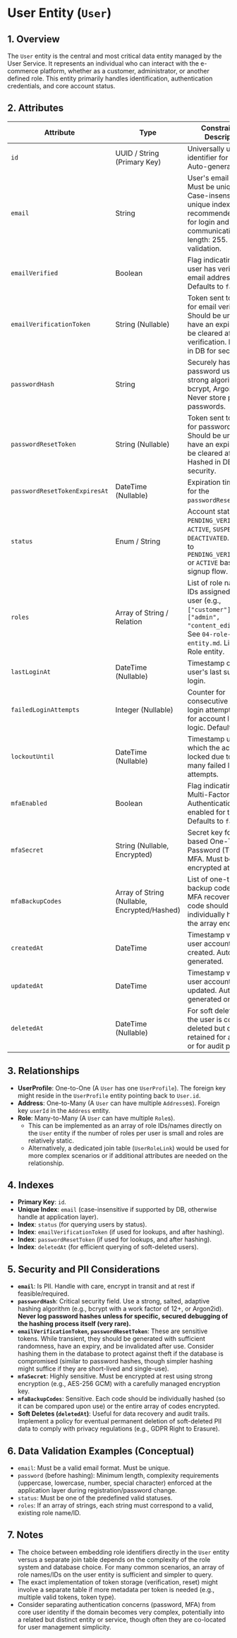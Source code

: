 # User Entity (`User`)

## 1. Overview

The `User` entity is the central and most critical data entity managed by the User Service. It represents an individual who can interact with the e-commerce platform, whether as a customer, administrator, or another defined role. This entity primarily handles identification, authentication credentials, and core account status.

## 2. Attributes

| Attribute          | Type                        | Constraints & Description                                                                                                                               |
| ------------------ | --------------------------- | ------------------------------------------------------------------------------------------------------------------------------------------------------- |
| `id`               | UUID / String (Primary Key) | Universally unique identifier for the user. Auto-generated.                                                                                             |
| `email`            | String                      | User's email address. Must be unique. Case-insensitive unique index recommended. Used for login and communication. Max length: 255. Format validation.  |
| `emailVerified`    | Boolean                     | Flag indicating if the user has verified their email address. Defaults to `false`.                                                                        |
| `emailVerificationToken` | String (Nullable)       | Token sent to the user for email verification. Should be unique, have an expiry, and be cleared after verification. Hashed in DB for security.         |
| `passwordHash`     | String                      | Securely hashed password using a strong algorithm (e.g., bcrypt, Argon2). Never store plaintext passwords.                                                |
| `passwordResetToken` | String (Nullable)       | Token sent to the user for password reset. Should be unique, have an expiry, and be cleared after use. Hashed in DB for security.                        |
| `passwordResetTokenExpiresAt` | DateTime (Nullable) | Expiration timestamp for the `passwordResetToken`.                                                                                                    |
| `status`           | Enum / String               | Account status. E.g., `PENDING_VERIFICATION`, `ACTIVE`, `SUSPENDED`, `DEACTIVATED`. Defaults to `PENDING_VERIFICATION` or `ACTIVE` based on signup flow. |
| `roles`            | Array of String / Relation  | List of role names or IDs assigned to the user (e.g., `["customer"]`, `["admin", "content_editor"]`). See `04-role-entity.md`. Link to Role entity. |
| `lastLoginAt`      | DateTime (Nullable)         | Timestamp of the user's last successful login.                                                                                                           |
| `failedLoginAttempts` | Integer (Nullable)        | Counter for consecutive failed login attempts. Used for account lockout logic. Defaults to 0.                                                          |
| `lockoutUntil`     | DateTime (Nullable)         | Timestamp until which the account is locked due to too many failed login attempts.                                                                      |
| `mfaEnabled`       | Boolean                     | Flag indicating if Multi-Factor Authentication is enabled for the user. Defaults to `false`.                                                            |
| `mfaSecret`        | String (Nullable, Encrypted)| Secret key for Time-based One-Time Password (TOTP) MFA. Must be encrypted at rest.                                                                      |
| `mfaBackupCodes`   | Array of String (Nullable, Encrypted/Hashed) | List of one-time backup codes for MFA recovery. Each code should be individually hashed or the array encrypted.                                |
| `createdAt`        | DateTime                    | Timestamp when the user account was created. Auto-generated.                                                                                              |
| `updatedAt`        | DateTime                    | Timestamp when the user account was last updated. Auto-generated on update.                                                                               |
| `deletedAt`        | DateTime (Nullable)         | For soft deletes. If set, the user is considered deleted but data is retained for a period or for audit purposes.                                       |

## 3. Relationships

*   **UserProfile**: One-to-One (A `User` has one `UserProfile`). The foreign key might reside in the `UserProfile` entity pointing back to `User.id`.
*   **Address**: One-to-Many (A `User` can have multiple `Address`es). Foreign key `userId` in the `Address` entity.
*   **Role**: Many-to-Many (A `User` can have multiple `Role`s). 
    *   This can be implemented as an array of role IDs/names directly on the `User` entity if the number of roles per user is small and roles are relatively static.
    *   Alternatively, a dedicated join table (`UserRoleLink`) would be used for more complex scenarios or if additional attributes are needed on the relationship.

## 4. Indexes

*   **Primary Key**: `id`.
*   **Unique Index**: `email` (case-insensitive if supported by DB, otherwise handle at application layer).
*   **Index**: `status` (for querying users by status).
*   **Index**: `emailVerificationToken` (if used for lookups, and after hashing).
*   **Index**: `passwordResetToken` (if used for lookups, and after hashing).
*   **Index**: `deletedAt` (for efficient querying of soft-deleted users).

## 5. Security and PII Considerations

*   **`email`**: Is PII. Handle with care, encrypt in transit and at rest if feasible/required.
*   **`passwordHash`**: Critical security field. Use a strong, salted, adaptive hashing algorithm (e.g., bcrypt with a work factor of 12+, or Argon2id). **Never log password hashes unless for specific, secured debugging of the hashing process itself (very rare).**
*   **`emailVerificationToken`, `passwordResetToken`**: These are sensitive tokens. While transient, they should be generated with sufficient randomness, have an expiry, and be invalidated after use. Consider hashing them in the database to protect against theft if the database is compromised (similar to password hashes, though simpler hashing might suffice if they are short-lived and single-use).
*   **`mfaSecret`**: Highly sensitive. Must be encrypted at rest using strong encryption (e.g., AES-256 GCM) with a carefully managed encryption key.
*   **`mfaBackupCodes`**: Sensitive. Each code should be individually hashed (so it can be compared upon use) or the entire array of codes encrypted.
*   **Soft Deletes (`deletedAt`)**: Useful for data recovery and audit trails. Implement a policy for eventual permanent deletion of soft-deleted PII data to comply with privacy regulations (e.g., GDPR Right to Erasure).

## 6. Data Validation Examples (Conceptual)

*   `email`: Must be a valid email format. Must be unique.
*   `password` (before hashing): Minimum length, complexity requirements (uppercase, lowercase, number, special character) enforced at the application layer during registration/password change.
*   `status`: Must be one of the predefined valid statuses.
*   `roles`: If an array of strings, each string must correspond to a valid, existing role name/ID.

## 7. Notes

*   The choice between embedding role identifiers directly in the `User` entity versus a separate join table depends on the complexity of the role system and database choice. For many common scenarios, an array of role names/IDs on the user entity is sufficient and simpler to query.
*   The exact implementation of token storage (verification, reset) might involve a separate table if more metadata per token is needed (e.g., multiple valid tokens, token type).
*   Consider separating authentication concerns (password, MFA) from core user identity if the domain becomes very complex, potentially into a related but distinct entity or service, though often they are co-located for user management simplicity.

